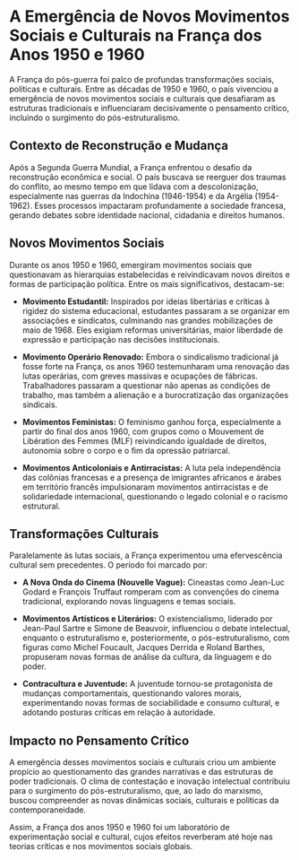 
# A Emergência de Novos Movimentos Sociais e Culturais na França dos Anos 1950 e 1960

A França do pós-guerra foi palco de profundas transformações sociais, políticas e culturais. Entre as décadas de 1950 e 1960, o país vivenciou a emergência de novos movimentos sociais e culturais que desafiaram as estruturas tradicionais e influenciaram decisivamente o pensamento crítico, incluindo o surgimento do pós-estruturalismo.

## Contexto de Reconstrução e Mudança

Após a Segunda Guerra Mundial, a França enfrentou o desafio da reconstrução econômica e social. O país buscava se reerguer dos traumas do conflito, ao mesmo tempo em que lidava com a descolonização, especialmente nas guerras da Indochina (1946-1954) e da Argélia (1954-1962). Esses processos impactaram profundamente a sociedade francesa, gerando debates sobre identidade nacional, cidadania e direitos humanos.

## Novos Movimentos Sociais

Durante os anos 1950 e 1960, emergiram movimentos sociais que questionavam as hierarquias estabelecidas e reivindicavam novos direitos e formas de participação política. Entre os mais significativos, destacam-se:

- **Movimento Estudantil:** Inspirados por ideias libertárias e críticas à rigidez do sistema educacional, estudantes passaram a se organizar em associações e sindicatos, culminando nas grandes mobilizações de maio de 1968. Eles exigiam reformas universitárias, maior liberdade de expressão e participação nas decisões institucionais.

- **Movimento Operário Renovado:** Embora o sindicalismo tradicional já fosse forte na França, os anos 1960 testemunharam uma renovação das lutas operárias, com greves massivas e ocupações de fábricas. Trabalhadores passaram a questionar não apenas as condições de trabalho, mas também a alienação e a burocratização das organizações sindicais.

- **Movimentos Feministas:** O feminismo ganhou força, especialmente a partir do final dos anos 1960, com grupos como o Mouvement de Libération des Femmes (MLF) reivindicando igualdade de direitos, autonomia sobre o corpo e o fim da opressão patriarcal.

- **Movimentos Anticoloniais e Antirracistas:** A luta pela independência das colônias francesas e a presença de imigrantes africanos e árabes em território francês impulsionaram movimentos antirracistas e de solidariedade internacional, questionando o legado colonial e o racismo estrutural.

## Transformações Culturais

Paralelamente às lutas sociais, a França experimentou uma efervescência cultural sem precedentes. O período foi marcado por:

- **A Nova Onda do Cinema (Nouvelle Vague):** Cineastas como Jean-Luc Godard e François Truffaut romperam com as convenções do cinema tradicional, explorando novas linguagens e temas sociais.

- **Movimentos Artísticos e Literários:** O existencialismo, liderado por Jean-Paul Sartre e Simone de Beauvoir, influenciou o debate intelectual, enquanto o estruturalismo e, posteriormente, o pós-estruturalismo, com figuras como Michel Foucault, Jacques Derrida e Roland Barthes, propuseram novas formas de análise da cultura, da linguagem e do poder.

- **Contracultura e Juventude:** A juventude tornou-se protagonista de mudanças comportamentais, questionando valores morais, experimentando novas formas de sociabilidade e consumo cultural, e adotando posturas críticas em relação à autoridade.

## Impacto no Pensamento Crítico

A emergência desses movimentos sociais e culturais criou um ambiente propício ao questionamento das grandes narrativas e das estruturas de poder tradicionais. O clima de contestação e inovação intelectual contribuiu para o surgimento do pós-estruturalismo, que, ao lado do marxismo, buscou compreender as novas dinâmicas sociais, culturais e políticas da contemporaneidade.

Assim, a França dos anos 1950 e 1960 foi um laboratório de experimentação social e cultural, cujos efeitos reverberam até hoje nas teorias críticas e nos movimentos sociais globais.
```

